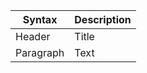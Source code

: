 | Syntax      | Description |
| ------------------- | ----------- |
| Header      | Title       |
| Paragraph   | Text        |
